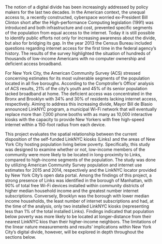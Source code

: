 The notion of a digital divide has been increasingly addressed by policy makers for the last two decades. In the American context, the unequal access to, a recently constructed, cyberspace worried ex-President Bill Clinton short after the High-performance Computing legislation (1991) was introduced and both infrastructure and cost, prevented specific segments of the population from equal access to the internet. Today it is still possible to identify public efforts not only for increasing awareness about the divide, but also for bridging its gap. In the year 2013 the Census Bureau included questions regarding internet access for the first time in the federal agency’s history. The results of the survey highlighted the situation of hundreds of thousands of low-income Americans with no computer ownership and deficient access broadband.

For New York City, the American Community Survey (ACS) stressed concerning estimates for its most vulnerable segments of the population located in all five boroughs. According to the Comptroller’s Office’ analysis of ACS results, 21% of the city’s youth and 45% of its senior population lacked broadband at home. The deficient access was concentrated in the Bronx and Brooklyn with 34% and 30% of residents lacking internet access, respectively.  Aiming to address this increasing divide, Mayor Bill de Blasio announced LinkNYC program, a municipal Wi-Fi network that will eventually replace more than 7,000 phone booths with as many as 10,000 interactive kiosks with the capacity to provide New Yorkers with free high-speed internet within a 150-foot radius from each device. 

This project evaluates the spatial relationship between the current disposition of the self-funded LinkNYC kiosks (Links) and the areas of New York City hosting population living below poverty. Specifically, this study was designed to examine whether or not, low-income members of the community were more likely to be located in long-proximity to Links, compared to high-income segments of the population. The study was done by utilizing American Community Survey population and internet use estimates for 2015 and 2014, respectively and the LinkNYC locator provided by New York City’s open data portal. Among the findings of this project, a strong presence of Links was identified in the borough of Manhattan, with 90% of total free Wi-Fi devices installed within community districts of higher median household income and the greatest number internet subscriptions. Conversely, Brooklyn was the borough with lower median income households, the least number of internet subscriptions and had, at the time of the analysis, only two installed LinkNYC kiosks (representing less than 1% of the total installed Links). Findings indicated that population below poverty was more likely to be located at longer-distance from their nearest LinkNYC kios than their higher-income neighbors. The limitations of the linear nature measurements and results’ implications within New York City’s digital divide, however, will be explored in depth throughout the sections below.  
